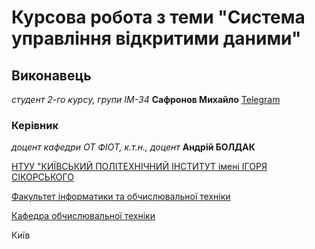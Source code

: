 
# Курсова робота з теми "Система управління відкритими даними"



## Виконавець
*студент 2-го курсу, групи ІМ-34* **Сафронов Михайло** [Telegram](https://t.me/Mikhailo_Safronov)

### Керівник
*доцент кафедри ОТ ФІОТ, к.т.н., доцент* **Андрій БОЛДАК** 

[НТУУ "КИЇВСЬКИЙ ПОЛІТЕХНІЧНИЙ ІНСТИТУТ імені ІГОРЯ СІКОРСЬКОГО](https://kpi.ua/)

[Факультет інформатики та обчислювальної техніки](https://fiot.kpi.ua/)

[Кафедра обчислювальної техніки](https://comsys.kpi.ua/)

Київ

